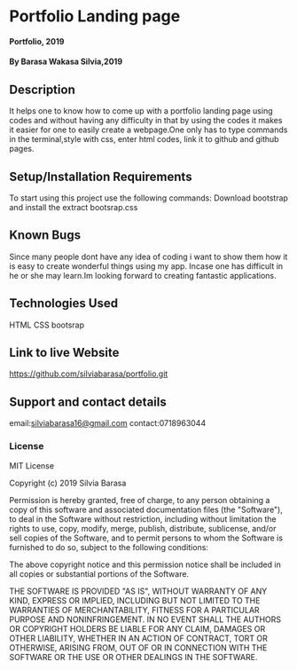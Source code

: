 # Portfolio Landing page
#### Portfolio, 2019
#### By Barasa Wakasa Silvia,2019
## Description
It helps one to know how to come up with a portfolio landing page using codes and without having any difficulty in that by using the codes it makes it easier for one to easily create a webpage.One only has to type commands in the terminal,style with css, enter html codes, link it to github and github pages.

## Setup/Installation Requirements
To start using this project use the following commands:
Download bootstrap and install the extract bootsrap.css
## Known Bugs
Since many people dont have any idea of coding i want to show them how it is easy to create wonderful things using my app. Incase one has difficult in he or she may learn.Im looking forward to creating fantastic applications.

## Technologies Used
HTML
CSS
bootsrap
## Link to live Website
https://github.com/silviabarasa/portfolio.git

## Support and contact details
email:silviabarasa16@gmail.com contact:0718963044

### License
MIT License

Copyright (c) 2019 Silvia Barasa

Permission is hereby granted, free of charge, to any person obtaining a copy of this software and associated documentation files (the "Software"), to deal in the Software without restriction, including without limitation the rights to use, copy, modify, merge, publish, distribute, sublicense, and/or sell copies of the Software, and to permit persons to whom the Software is furnished to do so, subject to the following conditions:

The above copyright notice and this permission notice shall be included in all copies or substantial portions of the Software.

THE SOFTWARE IS PROVIDED "AS IS", WITHOUT WARRANTY OF ANY KIND, EXPRESS OR IMPLIED, INCLUDING BUT NOT LIMITED TO THE WARRANTIES OF MERCHANTABILITY, FITNESS FOR A PARTICULAR PURPOSE AND NONINFRINGEMENT. IN NO EVENT SHALL THE AUTHORS OR COPYRIGHT HOLDERS BE LIABLE FOR ANY CLAIM, DAMAGES OR OTHER LIABILITY, WHETHER IN AN ACTION OF CONTRACT, TORT OR OTHERWISE, ARISING FROM, OUT OF OR IN CONNECTION WITH THE SOFTWARE OR THE USE OR OTHER DEALINGS IN THE SOFTWARE.